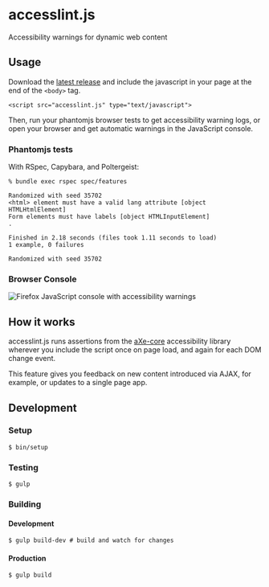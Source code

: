# accesslint.js

Accessibility warnings for dynamic web content

## Usage

Download the
[latest release](https://github.com/accesslint/accesslint.js/releases/latest)
and include the javascript in your page at the end of the `<body>` tag.

```
<script src="accesslint.js" type="text/javascript">
```

Then, run your phantomjs browser tests to get accessibility warning logs,
or open your browser and get automatic warnings in the JavaScript console.

### Phantomjs tests

With RSpec, Capybara, and Poltergeist:

```
% bundle exec rspec spec/features

Randomized with seed 35702
<html> element must have a valid lang attribute [object HTMLHtmlElement]
Form elements must have labels [object HTMLInputElement]
.

Finished in 2.18 seconds (files took 1.11 seconds to load)
1 example, 0 failures

Randomized with seed 35702
```

### Browser Console

![Firefox JavaScript console with accessibility warnings](https://cloud.githubusercontent.com/assets/108163/15451467/c36dd858-1f91-11e6-9c5f-7a945c7b38f7.png)

## How it works

accesslint.js runs assertions from the
[aXe-core](https://github.com/dequelabs/axe-core) accessibility library wherever
you include the script once on page load, and again for each DOM change event.

This feature gives you feedback on new content introduced via AJAX, for example,
or updates to a single page app.

## Development

### Setup

    $ bin/setup

### Testing

    $ gulp

### Building

#### Development

    $ gulp build-dev # build and watch for changes

#### Production

    $ gulp build
